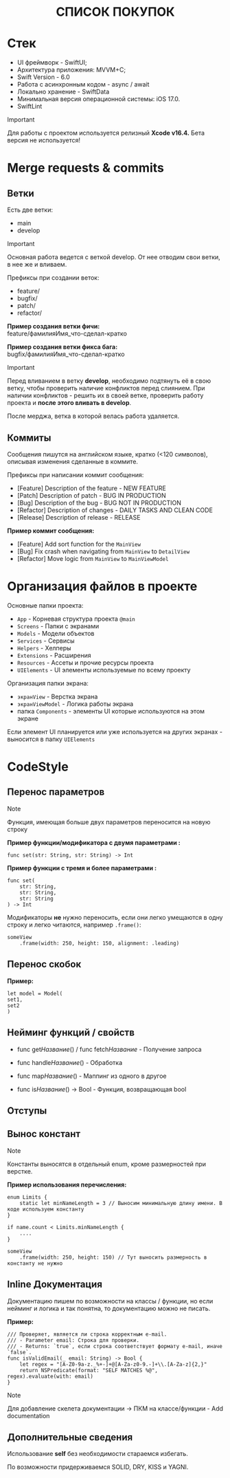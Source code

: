 # <h1 align="center">СПИСОК ПОКУПОК</h1>

# Стек

- UI фреймворк - SwiftUI;
- Архитектура приложения: MVVM+С;
- Swift Version - 6.0
- Работа с асинхронным кодом - async / await
- Локально хранение - SwiftData
- Минимальная версия операционной системы: iOS 17.0.
- SwiftLint 

> [!IMPORTANT]
> Для работы с проектом используется релизный **Xcode v16.4.** Бета версия не используется!

# Merge requests & commits
## Ветки
Есть две ветки:

- main
- develop

> [!IMPORTANT]
> Основная работа ведется с веткой develop. От нее отводим свои ветки, в нее же и вливаем.

Префиксы при создании веток: 

- feature/
- bugfix/
- patch/
- refactor/

**Пример создания ветки фичи:** <br>
feature/фамилияИмя_что-сделал-кратко

**Пример создания ветки фикса бага:** <br>
bugfix/фамилияИмя_что-сделал-кратко

> [!IMPORTANT]
> Перед вливанием в ветку **develop**, необходимо подтянуть её в свою ветку, чтобы проверить наличие конфликтов перед слиянием. 
> При наличии конфликтов - решить их в своей ветке, проверить работу проекта и **после этого вливать в develop**.

После мерджа, ветка в которой велась работа удаляется. 
## Коммиты

Сообщения пишутся на английском языке, кратко (<120 символов), описывая изменения сделанные в коммите.

Префиксы при написании коммит сообщения: 

- [Feature] Description of the feature - NEW FEATURE
- [Patch] Description of patch - BUG IN PRODUCTION
- [Bug] Description of the bug - BUG NOT IN PRODUCTION
- [Refactor] Description of changes - DAILY TASKS AND CLEAN CODE
- [Release] Description of release - RELEASE

**Пример коммит сообщения:** <br>
- [Feature] Add sort function for the `MainView`
- [Bug] Fix crash when navigating from `MainView` to `DetailView`
- [Refactor] Move logic from `MainView` to `MainViewModel` 

# Организация файлов в проекте
Основные папки проекта: 
- `App` - Корневая структура проекта `@main` 
- `Screens` - Папки с экранами 
- `Models` - Модели объектов
- `Services` - Сервисы
- `Helpers` - Хелперы 
- `Extensions` - Расширения
- `Resources` - Ассеты и прочие ресурсы проекта
- `UIElements` - UI элементы используемые по всему проекту 


Организация папки экрана:
- `экранView` - Верстка экрана
- `экранViewModel` - Логика работы экрана
- папка `Components` - элементы UI которые используются на этом экране 

Если элемент UI планируется или уже используется на других экранах - выносится в папку `UIElements`

# CodeStyle

## Перенос параметров

> [!NOTE]
> Функция, имеющая больше двух параметров переносится на новую строку

**Пример функции/модификатора с двумя параметрами :** <br>

```
func set(str: String, str: String) -> Int
```

**Пример функции с тремя и более параметрами :** <br>
```
func set(
    str: String,
    str: String,
    str: String
) -> Int
```

Модификаторы **не** нужно переносить, если они легко умещаются в одну строку и легко читаются, например `.frame()`: <br>
```
someView
    .frame(width: 250, height: 150, alignment: .leading)
```
## Перенос скобок

**Пример:** <br>
```
let model = Model(
set1,
set2
)
```

## Нейминг функций / свойств

- func get*Название*() / func fetch*Название* - Получение запроса

- func handle*Название*() - Обработка

- func map*Название*() - Маппинг из одного в другое

- func is*Название*() -> Bool - Функция, возвращающая bool

## Отступы

## Вынос констант
> [!NOTE]
> Константы выносятся в отдельный enum, кроме размерностей при верстке. 

**Пример использования перечисления:** <br>

```
enum Limits {
    static let minNameLength = 3 // Выносим минимальную длину имени. В коде используем константу
}

if name.count < Limits.minNameLength {
    ....            
}   
```
```
someView
    .frame(width: 250, height: 150) // Тут выносить размерность в константу не нужно 

```

## Inline Документация

Документацию пишем по возможности на классы / функции, но если нейминг и логика и так понятна, то документацию можно не писать.

**Пример:** <br>
```
/// Проверяет, является ли строка корректным e-mail.
/// - Parameter email: Строка для проверки.
/// - Returns: `true`, если строка соответствует формату e-mail, иначе `false`.
func isValidEmail(_ email: String) -> Bool {
    let regex = "[A-Z0-9a-z._%+-]+@[A-Za-z0-9.-]+\\.[A-Za-z]{2,}"
    return NSPredicate(format: "SELF MATCHES %@", regex).evaluate(with: email)
}
```
> [!NOTE]
> Для добавление скелета документации -> ПКМ на классе/функции - Add documentation

## Дополнительные сведения

Использование **self** без необходимости стараемся избегать.

По возможности придерживаемся SOLID, DRY, KISS и YAGNI.	
